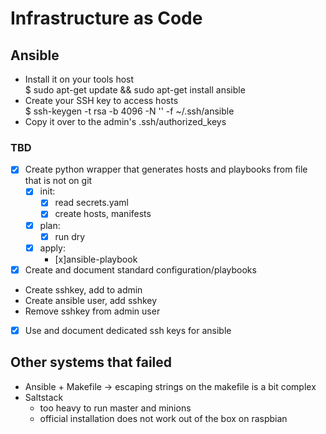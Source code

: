 # Infrastructure as Code

## Ansible
- Install it on your tools host  
$ sudo apt-get update && sudo apt-get install ansible  
- Create your SSH key to access hosts  
$ ssh-keygen -t rsa -b 4096 -N '' -f ~/.ssh/ansible
- Copy it over to the admin's .ssh/authorized_keys

### TBD
- [x] Create python wrapper that generates hosts and playbooks from file that is not on git
  - [x] init:
    - [x] read secrets.yaml
    - [x] create hosts, manifests
  - [x] plan:
    - [x] run dry 
  - [x] apply:
    - [x]ansible-playbook
- [x] Create and document standard configuration/playbooks
 - Create sshkey, add to admin
 - Create ansible user, add sshkey
 - Remove sshkey from admin user
- [x] Use and document dedicated ssh keys for ansible

## Other systems that failed
- Ansible + Makefile -> escaping strings on the makefile is a bit complex
- Saltstack 
  - too heavy to run master and minions
  - official installation does not work out of the box on raspbian
